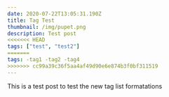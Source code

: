 ```yaml
---
date: 2020-07-22T13:05:31.190Z
title: Tag Test
thumbnail: /img/pupet.png
description: Test post
<<<<<<< HEAD
tags: ["test", "test2"]
=======
tags: -tag1 -tag2 -tag4
>>>>>>> cc99a39c36f5aa4af49d90e6e874b3f0bf311519
---
```

This is a test post to test the new tag list formatations
